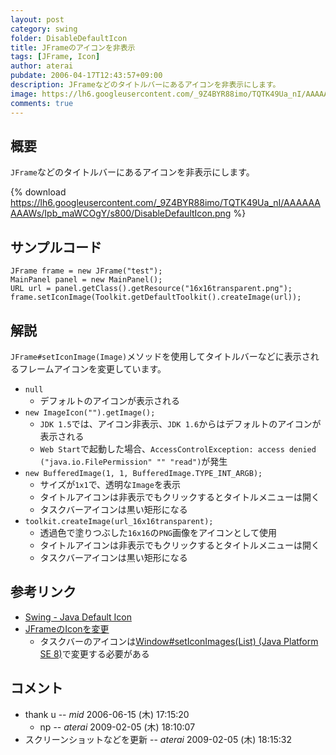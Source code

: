 ```yaml
---
layout: post
category: swing
folder: DisableDefaultIcon
title: JFrameのアイコンを非表示
tags: [JFrame, Icon]
author: aterai
pubdate: 2006-04-17T12:43:57+09:00
description: JFrameなどのタイトルバーにあるアイコンを非表示にします。
image: https://lh6.googleusercontent.com/_9Z4BYR88imo/TQTK49Ua_nI/AAAAAAAAAWs/Ipb_maWCOgY/s800/DisableDefaultIcon.png
comments: true
---
```

## 概要
`JFrame`などのタイトルバーにあるアイコンを非表示にします。

{% download https://lh6.googleusercontent.com/_9Z4BYR88imo/TQTK49Ua_nI/AAAAAAAAAWs/Ipb_maWCOgY/s800/DisableDefaultIcon.png %}

## サンプルコード
<pre class="prettyprint"><code>JFrame frame = new JFrame("test");
MainPanel panel = new MainPanel();
URL url = panel.getClass().getResource("16x16transparent.png");
frame.setIconImage(Toolkit.getDefaultToolkit().createImage(url));
</code></pre>

## 解説
`JFrame#setIconImage(Image)`メソッドを使用してタイトルバーなどに表示されるフレームアイコンを変更しています。

- `null`
    - デフォルトのアイコンが表示される
- `new ImageIcon("").getImage();`
    - `JDK 1.5`では、アイコン非表示、`JDK 1.6`からはデフォルトのアイコンが表示される
    - `Web Start`で起動した場合、`AccessControlException: access denied ("java.io.FilePermission" "" "read")`が発生
- `new BufferedImage(1, 1, BufferedImage.TYPE_INT_ARGB);`
    - サイズが`1x1`で、透明な`Image`を表示
    - タイトルアイコンは非表示でもクリックするとタイトルメニューは開く
    - タスクバーアイコンは黒い矩形になる
- `toolkit.createImage(url_16x16transparent);`
    - 透過色で塗りつぶした`16x16`の`PNG`画像をアイコンとして使用
    - タイトルアイコンは非表示でもクリックするとタイトルメニューは開く
    - タスクバーアイコンは黒い矩形になる

<!-- dummy comment line for breaking list -->

## 参考リンク
- [Swing - Java Default Icon](https://community.oracle.com/thread/1381127)
- [JFrameのIconを変更](https://ateraimemo.com/Swing/FrameIcon.html)
    - タスクバーのアイコンは[Window#setIconImages(List) (Java Platform SE 8)](https://docs.oracle.com/javase/jp/8/docs/api/java/awt/Window.html#setIconImages-java.util.List-)で変更する必要がある

<!-- dummy comment line for breaking list -->

## コメント
- thank u -- *mid* 2006-06-15 (木) 17:15:20
    - np -- *aterai* 2009-02-05 (木) 18:10:07
- スクリーンショットなどを更新 -- *aterai* 2009-02-05 (木) 18:15:32

<!-- dummy comment line for breaking list -->
